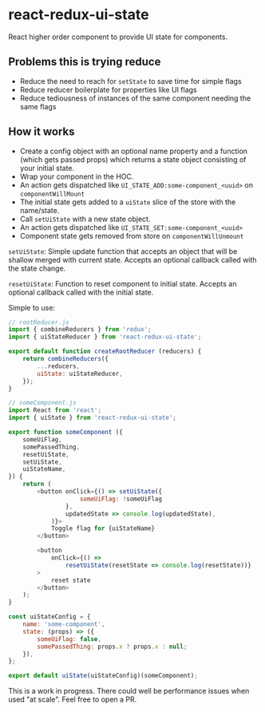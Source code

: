# react-redux-ui-state
React higher order component to provide UI state for components.

## Problems this is trying reduce
- Reduce the need to reach for `setState` to save time for simple flags
- Reduce reducer boilerplate for properties like UI flags
- Reduce tediousness of instances of the same component needing the same flags

## How it works
- Create a config object with an optional name property and a function (which gets passed props) which returns a state object consisting of your initial state.
- Wrap your component in the HOC.
- An action gets dispatched like `UI_STATE_ADD:some-component_<uuid>` on `componentWillMount`
- The initial state gets added to a `uiState` slice of the store with the name/state.
- Call `setUiState` with a new state object.
- An action gets dispatched like `UI_STATE_SET:some-component_<uuid>`
- Component state gets removed from store on `componentWillUnmount`

`setUiState`: Simple update function that accepts an object that will be shallow merged with current state. Accepts an optional callback called with the state change.

`resetUiState`: Function to reset component to initial state. Accepts an optional callback called with the initial state.

Simple to use:

```javascript
// rootReducer.js
import { combineReducers } from 'redux';
import { uiStateReducer } from 'react-redux-ui-state';

export default function createRootReducer (reducers) {
    return combineReducers({
        ...reducers,
        uiState: uiStateReducer,
    });
}

// someComponent.js
import React from 'react';
import { uiState } from 'react-redux-ui-state';

export function someComponent ({
    someUiFlag,
    somePassedThing,
    resetUiState,
    setUiState,
    uiStateName,
}) {
    return (
        <button onClick={() => setUiState({
                    someUiFlag: !someUiFlag
                },
                updatedState => console.log(updatedState),
            )}>
            Toggle flag for {uiStateName}
        </button>

        <button
            onClick={() =>
                resetUiState(resetState => console.log(resetState))}
        >
            reset state
        </button>
    );
}

const uiStateConfig = {
    name: 'some-component',
    state: (props) => ({
        someUiFlag: false,
        somePassedThing: props.x ? props.x : null;
    }),
};

export default uiState(uiStateConfig)(someComponent);
```

This is a work in progress. There could well be performance issues when used "at scale". Feel free to open a PR.
